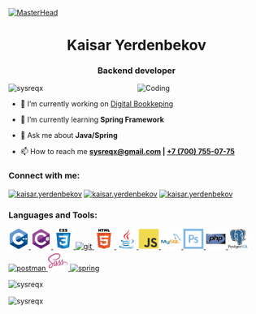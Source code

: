 [![MasterHead](https://www.intelegain.com/wp-content/uploads/2019/08/1_OF0xEMkWBv-69zvmNs6RDQ.gif)](https://github.com/Sysreqx)
<h1 align="center">Kaisar Yerdenbekov</h1> 
<h3 align="center">Backend developer</h3> 
<img align="right" alt="Coding" width="250" src="https://c.tenor.com/r7dqZ6cyywoAAAAd/cat-computer.gif">


<p align="left"> <img src="https://komarev.com/ghpvc/?username=sysreqx&label=Profile%20views&color=0e75b6&style=flat" alt="sysreqx" /> </p>


- 🔭 I’m currently working on [Digital Bookkeping](https://github.com/Sysreqx/spring_digital_bookkeeping)

- 🌱 I’m currently learning **Spring Framework**

- 💬 Ask me about **Java/Spring**

- 📫 How to reach me **sysreqx@gmail.com | <a href=”tel:+77007550775”>+7 (700) 755-07-75 </a>**

<h3 align="left">Connect with me:</h3>
<p align="left">
<a href="https://instagram.com/kaisar.yerdenbekov" target="blank"><img align="center" src="https://www.logosearcher.com/wp-content/uploads/2018/09/instagram-2016-6.svg" alt="kaisar.yerdenbekov" height="30" width="40" /></a>
<a href="https://t.me/yerdenbekov_kaisar" target="blank"><img align="center" src="https://www.logosearcher.com/wp-content/uploads/2019/08/telegram-1.svg" alt="kaisar.yerdenbekov" height="30" width="40" /></a>
<a href="https://api.whatsapp.com/send?phone=77007550775" target="blank"><img align="center" src="https://www.logosearcher.com/wp-content/uploads/2019/11/whatsapp-symbol.svg" alt="kaisar.yerdenbekov" height="30" width="40" /></a>
</p>

<h3 align="left">Languages and Tools:</h3>
<p align="left"> <a href="https://www.w3schools.com/cpp/" target="_blank" rel="noreferrer"> <img src="https://raw.githubusercontent.com/devicons/devicon/master/icons/cplusplus/cplusplus-original.svg" alt="cplusplus" width="40" height="40"/> </a> <a href="https://www.w3schools.com/cs/" target="_blank" rel="noreferrer"> <img src="https://raw.githubusercontent.com/devicons/devicon/master/icons/csharp/csharp-original.svg" alt="csharp" width="40" height="40"/> </a> <a href="https://www.w3schools.com/css/" target="_blank" rel="noreferrer"> <img src="https://raw.githubusercontent.com/devicons/devicon/master/icons/css3/css3-original-wordmark.svg" alt="css3" width="40" height="40"/> </a> <a href="https://git-scm.com/" target="_blank" rel="noreferrer"> <img src="https://www.vectorlogo.zone/logos/git-scm/git-scm-icon.svg" alt="git" width="40" height="40"/> </a> <a href="https://www.w3.org/html/" target="_blank" rel="noreferrer"> <img src="https://raw.githubusercontent.com/devicons/devicon/master/icons/html5/html5-original-wordmark.svg" alt="html5" width="40" height="40"/> </a> <a href="https://www.java.com" target="_blank" rel="noreferrer"> <img src="https://raw.githubusercontent.com/devicons/devicon/master/icons/java/java-original.svg" alt="java" width="40" height="40"/> </a> <a href="https://developer.mozilla.org/en-US/docs/Web/JavaScript" target="_blank" rel="noreferrer"> <img src="https://raw.githubusercontent.com/devicons/devicon/master/icons/javascript/javascript-original.svg" alt="javascript" width="40" height="40"/> </a> <a href="https://www.mysql.com/" target="_blank" rel="noreferrer"> <img src="https://raw.githubusercontent.com/devicons/devicon/master/icons/mysql/mysql-original-wordmark.svg" alt="mysql" width="40" height="40"/> </a> <a href="https://www.photoshop.com/en" target="_blank" rel="noreferrer"> <img src="https://raw.githubusercontent.com/devicons/devicon/master/icons/photoshop/photoshop-line.svg" alt="photoshop" width="40" height="40"/> </a> <a href="https://www.php.net" target="_blank" rel="noreferrer"> <img src="https://raw.githubusercontent.com/devicons/devicon/master/icons/php/php-original.svg" alt="php" width="40" height="40"/> </a> <a href="https://www.postgresql.org" target="_blank" rel="noreferrer"> <img src="https://raw.githubusercontent.com/devicons/devicon/master/icons/postgresql/postgresql-original-wordmark.svg" alt="postgresql" width="40" height="40"/> </a> <a href="https://postman.com" target="_blank" rel="noreferrer"> <img src="https://www.vectorlogo.zone/logos/getpostman/getpostman-icon.svg" alt="postman" width="40" height="40"/> </a> <a href="https://sass-lang.com" target="_blank" rel="noreferrer"> <img src="https://raw.githubusercontent.com/devicons/devicon/master/icons/sass/sass-original.svg" alt="sass" width="40" height="40"/> </a> <a href="https://spring.io/" target="_blank" rel="noreferrer"> <img src="https://www.vectorlogo.zone/logos/springio/springio-icon.svg" alt="spring" width="40" height="40"/> </a> </p>

<p><img align="center" src="https://github-readme-stats.vercel.app/api/top-langs?username=sysreqx&theme=dark&show_icons=true&locale=en&layout=compact" alt="sysreqx" /></p>

<p><img align="center" src="https://github-readme-streak-stats.herokuapp.com/?user=sysreqx&theme=dark" alt="sysreqx" /></p>
<!-- [![GitHub Streak](https://streak-stats.demolab.com?user=sysreqx&theme=dark)](https://git.io/streak-stats) -->
